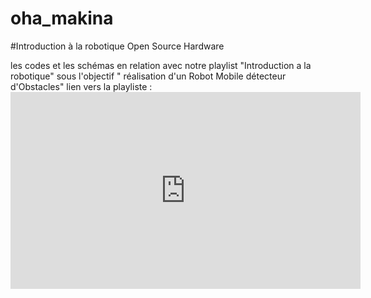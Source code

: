 # oha_makina
#Introduction à la robotique Open Source Hardware

les codes et les schémas en relation avec notre playlist "Introduction a la robotique" sous l'objectif " réalisation d'un Robot Mobile détecteur d'Obstacles" lien vers la playliste :<iframe width="560" height="315" src="https://www.youtube.com/embed/videoseries?list=PLoQxGoo4OJ8Gw5BjXGuTY6Y2Wf2OXLJJM" frameborder="0" allowfullscreen></iframe> 
